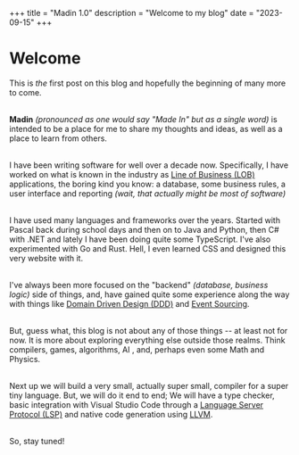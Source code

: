 +++
title = "Madin 1.0"
description = "Welcome to my blog"
date = "2023-09-15"
+++

# Welcome

This is _the_ first post on this blog and hopefully the beginning of many more to come.

\
**Madin** _(pronounced as one would say "Made In" but as a single word)_ is intended to be a place for me to share my thoughts and ideas, as well as a place to learn from others.

\
I have been writing software for well over a decade now. Specifically, I have worked on what is known in the industry as [Line of Business (LOB)](https://www.irisclasson.com/2012/07/19/stupid-question-2-what-do-you-mean-by-lob-line-of-business-application/) applications, the boring kind you know: a database, some business rules, a user interface and reporting _(wait, that actually might be most of software)_

\
I have used many languages and frameworks over the years. Started with Pascal back during school days and then on to Java and Python, then C# with .NET and lately I have been doing quite some TypeScript. I've also experimented with Go and Rust. Hell, I even learned CSS and designed this very website with it.

\
I've always been more focused on the "backend" _(database, business logic)_ side of things, and, have gained quite some experience along the way with things like [Domain Driven Design (DDD)](https://martinfowler.com/bliki/DomainDrivenDesign.html) and [Event Sourcing](https://martinfowler.com/eaaDev/EventSourcing.html).

\
But, guess what, this blog is not about any of those things -- at least not for now. It is more about exploring everything else outside those realms. Think compilers, games, algorithms, AI , and, perhaps even some Math and Physics.

\
Next up we will build a very small, actually super small, compiler for a super tiny language. But, we will do it end to end; We will have a type checker, basic integration with Visual Studio Code through a [Language Server Protocol (LSP)](https://microsoft.github.io/language-server-protocol/) and native code generation using [LLVM](https://llvm.org/).

\
So, stay tuned!
